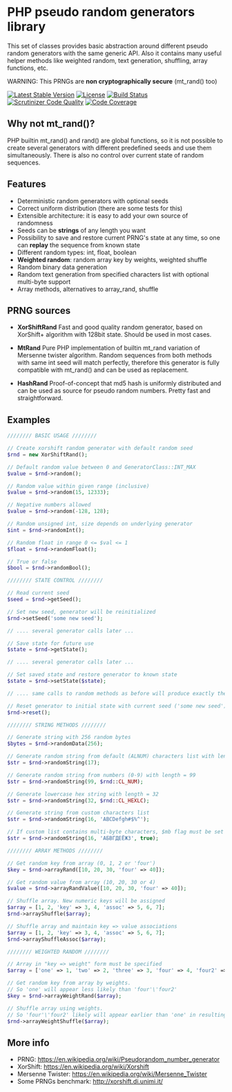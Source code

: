 # PHP pseudo random generators library
This set of classes provides basic abstraction around different pseudo random generators with the same generic API. 
Also it contains many useful helper methods like weighted random, text generation, shuffling, array functions, etc.

WARNING: This PRNGs are **non cryptographically secure** (mt_rand() too)

[![Latest Stable Version](https://poser.pugx.org/savvot/random/v/stable)](https://packagist.org/packages/savvot/random) 
[![License](https://poser.pugx.org/savvot/random/license)](https://packagist.org/packages/savvot/random)
[![Build Status](https://travis-ci.org/savvot/random.svg?branch=master)](https://travis-ci.org/savvot/random)
[![Scrutinizer Code Quality](https://scrutinizer-ci.com/g/savvot/random/badges/quality-score.png?b=master)](https://scrutinizer-ci.com/g/savvot/random/?branch=master)
[![Code Coverage](https://scrutinizer-ci.com/g/savvot/random/badges/coverage.png?b=master)](https://scrutinizer-ci.com/g/savvot/random/?branch=master)

## Why not mt_rand()? ##
PHP builtin mt_rand() and rand() are global functions, so it is not possible to create several generators with different predefined seeds and use them simultaneously.
There is also no control over current state of random sequences.

## Features ##
- Deterministic random generators with optional seeds
- Correct uniform distribution (there are some tests for this)
- Extensible architecture: it is easy to add your own source of randomness
- Seeds can be **strings** of any length you want
- Possibility to save and restore current PRNG's state at any time, so one can **replay** the sequence from known state
- Different random types: int, float, boolean
- **Weighted random**: random array key by weights, weighted shuffle
- Random binary data generation
- Random text generation from specified characters list with optional multi-byte support
- Array methods, alternatives to array_rand, shuffle

## PRNG sources ##
- **XorShiftRand**
Fast and good quality random generator, based on XorShift+ algorithm with 128bit state. Should be used in most cases.

- **MtRand**
Pure PHP implementation of builtin mt_rand variation of Mersenne twister algorithm.
Random sequences from both methods with same int seed will match perfectly, therefore this generator is fully compatible with mt_rand() and can be used as replacement.

- **HashRand**
Proof-of-concept that md5 hash is uniformly distributed and can be used as source for pseudo random numbers. Pretty fast and straightforward.

## Examples ##
```php
//////// BASIC USAGE ////////

// Create xorshift random generator with default random seed
$rnd = new XorShiftRand();

// Default random value between 0 and GeneratorClass::INT_MAX
$value = $rnd->random();

// Random value within given range (inclusive)
$value = $rnd->random(15, 12333);

// Negative numbers allowed
$value = $rnd->random(-128, 128);

// Random unsigned int, size depends on underlying generator
$int = $rnd->randomInt();

// Random float in range 0 <= $val <= 1
$float = $rnd->randomFloat();

// True or false
$bool = $rnd->randomBool();

//////// STATE CONTROL ////////

// Read current seed
$seed = $rnd->getSeed();

// Set new seed, generator will be reinitialized
$rnd->setSeed('some new seed');

// .... several generator calls later ...

// Save state for future use
$state = $rnd->getState();

// .... several generator calls later ...

// Set saved state and restore generator to known state
$state = $rnd->setState($state); 

// .... same calls to random methods as before will produce exactly the same output

// Reset generator to initial state with current seed ('some new seed')
$rnd->reset();

//////// STRING METHODS ////////

// Generate string with 256 random bytes
$bytes = $rnd->randomData(256);

// Generate random string from default (ALNUM) characters list with length = 17
$str = $rnd->randomString(17);

// Generate random string from numbers (0-9) with length = 99
$str = $rnd->randomString(99, $rnd::CL_NUM);

// Generate lowercase hex string with length = 32
$str = $rnd->randomString(32, $rnd::CL_HEXLC);

// Generate string from custom characters list
$str = $rnd->randomString(16, 'ABCDefgh#$%^');

// If custom list contains multi-byte characters, $mb flag must be set
$str = $rnd->randomString(16, 'АБВГДЕЁЖЗ', true);

//////// ARRAY METHODS ////////

// Get random key from array (0, 1, 2 or 'four')
$key = $rnd->arrayRand([10, 20, 30, 'four' => 40]);

// Get random value from array (10, 20, 30 or 4)
$value = $rnd->arrayRandValue([10, 20, 30, 'four' => 40]);

// Shuffle array. New numeric keys will be assigned
$array = [1, 2, 'key' => 3, 4, 'assoc' => 5, 6, 7];
$rnd->arrayShuffle($array);

// Shuffle array and maintain key => value associations
$array = [1, 2, 'key' => 3, 4, 'assoc' => 5, 6, 7];
$rnd->arrayShuffleAssoc($array);

//////// WEIGHTED RANDOM ////////

// Array in "key => weight" form must be specified
$array = ['one' => 1, 'two' => 2, 'three' => 3, 'four' => 4, 'four2' => 4];

// Get random key from array by weights. 
// So 'one' will appear less likely than 'four'\'four2'
$key = $rnd->arrayWeightRand($array);

// Shuffle array using weights. 
// So 'four'\'four2' likely will appear earlier than 'one' in resulting array
$rnd->arrayWeightShuffle($array);
```

## More info ##
- PRNG: https://en.wikipedia.org/wiki/Pseudorandom_number_generator
- XorShift: https://en.wikipedia.org/wiki/Xorshift 
- Mersenne Twister: https://en.wikipedia.org/wiki/Mersenne_Twister
- Some PRNGs benchmark: http://xorshift.di.unimi.it/


